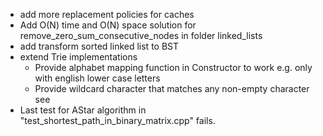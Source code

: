 - add more replacement policies for caches
- Add O(N) time and O(N) space solution for remove_zero_sum_consecutive_nodes in folder linked_lists
- add transform sorted linked list to BST
- extend Trie implementations
    - Provide alphabet mapping function in Constructor to work e.g. only with english lower case letters
    - Provide wildcard character that matches any non-empty character see
- Last test for AStar algorithm in "test_shortest_path_in_binary_matrix.cpp" fails. 

